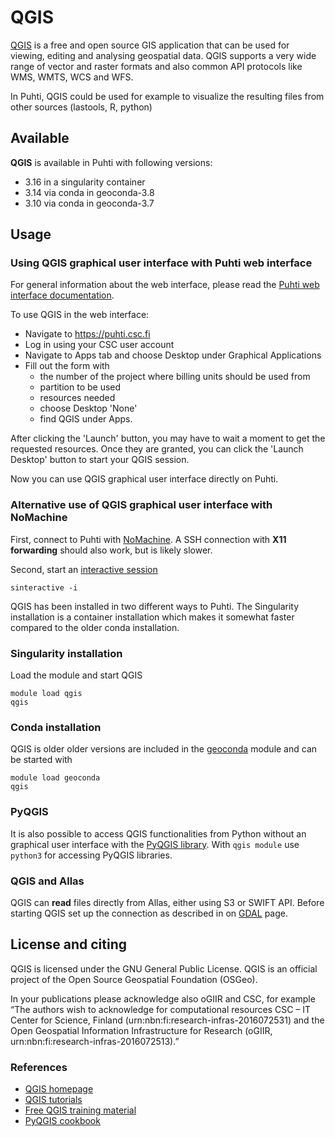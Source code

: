 # QGIS

[QGIS](https://qgis.org/en/site/) is a free and open source GIS application that can be used for viewing, editing and analysing geospatial data. QGIS supports a very wide range of vector and raster formats and also common API protocols like WMS, WMTS, WCS and WFS.

In Puhti, QGIS could be used for example to visualize the resulting files from other sources (lastools, R, python)

## Available

__QGIS__ is available in Puhti with following versions:

* 3.16 in a singularity container
* 3.14 via conda in geoconda-3.8
* 3.10 via conda in geoconda-3.7

## Usage

### Using QGIS graphical user interface with Puhti web interface

For general information about the web interface, please read the [Puhti web interface documentation](../computing/webinterface/index.md).

To use QGIS in the web interface:
* Navigate to https://puhti.csc.fi 
* Log in using your CSC user account 
* Navigate to Apps tab and choose Desktop under Graphical Applications
* Fill out the form with 
  * the number of the project where billing units should be used from 
  * partition to be used 
  * resources needed
  * choose Desktop 'None' 
  * find QGIS under Apps.

After clicking the 'Launch' button, you may have to wait a moment to get the requested resources. Once they are granted, you can click the 'Launch Desktop' button to start your QGIS session.

Now you can use QGIS graphical user interface directly on Puhti.

### Alternative use of QGIS graphical user interface with NoMachine


First, connect to Puhti with [NoMachine](nomachine.md). A SSH connection with __X11 forwarding__ should also work, but is likely slower.

Second, start an [interactive session](../computing/running/interactive-usage.md)

```
sinteractive -i
```

QGIS has been installed in two different ways to Puhti. The Singularity installation is a container installation which makes it somewhat faster compared to the older conda installation.


### Singularity installation

Load the module and start QGIS

```
module load qgis
qgis
```

### Conda installation

QGIS is older older versions are included in the [geoconda](../apps/geoconda.md) module and can be started with

```
module load geoconda
qgis
```    

### PyQGIS
It is also possible to access QGIS functionalities from Python without an graphical user interface with the [PyQGIS library](https://docs.qgis.org/testing/en/docs/pyqgis_developer_cookbook/). With `qgis module` use `python3` for accessing PyQGIS libraries.


### QGIS and Allas
QGIS can __read__ files directly from Allas, either using S3 or SWIFT API. Before starting QGIS set up the connection as described in on [GDAL](gdal.md) page.

## License and citing

QGIS is licensed under the GNU General Public License. QGIS is an official project of the Open Source Geospatial Foundation (OSGeo).

In your publications please acknowledge also oGIIR and CSC, for example “The authors wish to acknowledge for computational resources CSC – IT Center for Science, Finland (urn:nbn:fi:research-infras-2016072531) and the Open Geospatial Information Infrastructure for Research (oGIIR, urn:nbn:fi:research-infras-2016072513).”

### References

* [QGIS homepage](https://www.qgis.org/)
* [QGIS tutorials](https://www.qgistutorials.com/en/)
* [Free QGIS training material](https://qgis.org/en/site/forusers/trainingmaterial/index.html)
* [PyQGIS cookbook](https://docs.qgis.org/testing/en/docs/pyqgis_developer_cookbook/)
